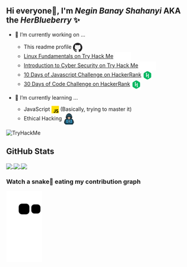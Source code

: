## Hi everyone👋, I'm _Negin Banay Shahanyi_ AKA the _HerBlueberry_ ✨

- 🔭 I’m currently working on ...
    - This readme profile <a href="https://github.com/negin-shahani/negin-shahani" target="blank"><img align="center" src="https://github.com/negin-shahani/negin-shahani/blob/main/Tech%20icons/github.png" title = "Github" alt="" height="25" /></a>
    - [Linux Fundamentals on Try Hack Me](https://tryhackme.com/module/linux-fundamentals) <a href="#" target="blank"><img align="center" src="https://github.com/negin-shahani/negin-shahani/blob/main/Tech%20icons/tryhackme_logo_full.svg" title = "HackerRank" alt="" height="25" /></a>
    - [Introduction to Cyber Security on Try Hack Me](https://tryhackme.com/module/linux-fundamentals) <a href="#" target="blank"><img align="center" src="https://github.com/negin-shahani/negin-shahani/blob/main/Tech%20icons/tryhackme_logo_full.svg" title = "HackerRank" alt="" height="25" /></a>
    - [10 Days of Javascript Challenge on HackerRank](https://github.com/negin-shahani/10DaysOfJavascriptChallange-Hackerrank) <a href="#" target="blank"><img align="center" src="https://github.com/negin-shahani/negin-shahani/blob/main/Tech%20icons/HackerRank.png" title = "HackerRank" alt="" height="25" /></a>
    - [30 Days of Code Challenge on HackerRank](https://github.com/negin-shahani/30DaysOfCode-HackerRank-JS) <a href="#" target="blank"><img align="center" src="https://github.com/negin-shahani/negin-shahani/blob/main/Tech%20icons/HackerRank.png" title = "HackerRank" alt="" height="25" /></a>
    
- 🌱 I’m currently learning ...
    - JavaScript <a href="#" target="blank"><img align="center" src="https://github.com/negin-shahani/negin-shahani/blob/main/Tech%20icons/js.png" title = "JavaScript" alt="" height="20" /></a> (Basically, trying to master it)
    - Ethical Hacking <a href="#" target="blank"><img align="center" src="https://github.com/negin-shahani/negin-shahani/blob/main/Tech%20icons/hacker.png" title = "Ethical hacking" alt="" height="30" /></a>
   
   
<img src="https://tryhackme-badges.s3.amazonaws.com/HerBlueberry.png" alt="TryHackMe">

## GitHub Stats

<a href="#">
  <img align="center" src="https://github-readme-stats.vercel.app/api?username=negin-shahani&show_icons=true&theme=cobalt" />
</a>
<a href="#">
  <img align="center" src="https://github-readme-streak-stats.herokuapp.com?user=negin-shahani&theme=cobalt&hide_border=false" />
</a>

<img align="center" src="https://github-readme-stats.vercel.app/api/top-langs/?username=negin-shahani&layout=compact&hide=php&langs_count=8&theme=cobalt" />


  
### Watch a snake🐍 eating my contribution graph
![snake gif](https://github.com/negin-shahani/negin-shahani/blob/output/github-contribution-grid-snake.svg)
<!--    
- 👯 I’m looking to collaborate on ...
- 🤔 I’m looking for help with ...
-->
<!-- ## [![Typing SVG](https://readme-typing-svg.herokuapp.com/?lines=سلام👋;Hello👋;안녕하세요👋)](https://git.io/typing-svg) //it is the typing SVG-->
<!--
**negin-shahani/negin-shahani** is a ✨ _special_ ✨ repository because its `README.md` (this file) appears on your GitHub profile.

Here are some ideas to get you started:

- 🔭 I’m currently working on ...
- 🌱 I’m currently learning ...
- 👯 I’m looking to collaborate on ...
- 🤔 I’m looking for help with ...
- 💬 Ask me about ...
- 📫 How to reach me: ...
- 😄 Pronouns: ...
- ⚡ Fun fact: ...
![Negin's GitHub stats](https://github-readme-stats.vercel.app/api?username=negin-shahani&show_icons=true&theme=cobalt)
![GitHub Streak](https://github-readme-streak-stats.herokuapp.com?user=negin-shahani&theme=cobalt&hide_border=false)
![Top Langs](https://github-readme-stats.vercel.app/api/top-langs/?username=negin-shahani&layout=compact&hide=php&langs_count=8&theme=cobalt)
Quick Tip (Align The Repo Cards)
You usually won't be able to layout the images side by side. To do that you can use this approach:
<a href="https://github.com/anuraghazra/github-readme-stats">
  <img align="center" src="https://github-readme-stats.vercel.app/api/pin/?username=anuraghazra&repo=github-readme-stats" />
</a>
<a href="https://github.com/anuraghazra/convoychat">
  <img align="center" src="https://github-readme-stats.vercel.app/api/pin/?username=anuraghazra&repo=convoychat" />
</a>
-->
